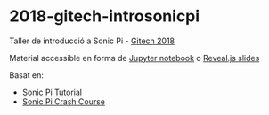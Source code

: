 # 2018-gitech-introsonicpi

Taller de introducció a Sonic Pi - [Gitech 2018](http://gitech.cat)

Material accessible en forma de [Jupyter notebook](http://nbviewer.ipython.org/github/victormartingarcia/2018-gitech-introsonicpi/blob/master/sonicpi_introduction.ipynb) o [Reveal.js slides](http://nbviewer.ipython.org/format/slides/github/victormartingarcia/2018-gitech-introsonicpi/blob/master/sonicpi_introduction.ipynb#?transition=cube/) 

Basat en:

* [Sonic Pi Tutorial](https://gist.github.com/jwinder/e59be201082cca694df9)
* [Sonic Pi Crash Course](https://gist.github.com/hzulla/cf9165ba15342e5df9b3)


